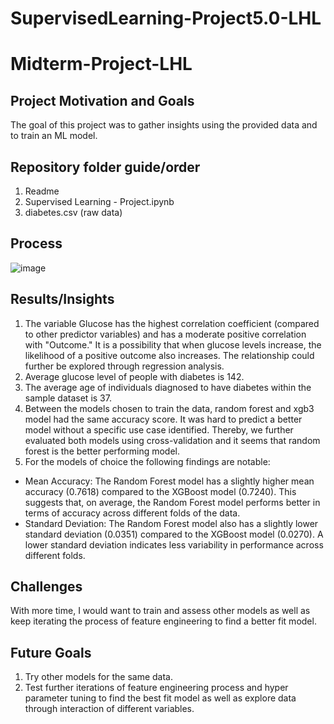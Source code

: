 # SupervisedLearning-Project5.0-LHL
# Midterm-Project-LHL

## Project Motivation and Goals

The goal of this project was to gather insights using the provided data and to train an ML model.

## Repository folder guide/order
1. Readme
2. Supervised Learning - Project.ipynb
3. diabetes.csv (raw data)


## Process

![image](https://github.com/Zarmeena667/SupervisedLearning-Project5.0-LHL/assets/145514413/06feed8e-49c0-4499-be67-24509ca57b02)



## Results/Insights

1. The variable Glucose has the highest correlation coefficient (compared to other predictor variables) and has a moderate positive correlation with "Outcome." It is a possibility that when glucose levels increase, the likelihood of a positive outcome also increases. The relationship could further be explored through regression analysis.
2. Average glucose level of people with diabetes is 142. 
3. The average age of individuals diagnosed to have diabetes within the sample dataset is 37.
4. Between the models chosen to train the data, random forest and xgb3 model had the same accuracy score. It was hard to predict a better model without a specific use case identified. Thereby, we further evaluated both models using cross-validation and it seems that random forest is the better performing model.
5. For the models of choice the following findings are notable:
- Mean Accuracy: The Random Forest model has a slightly higher mean accuracy (0.7618) compared to the XGBoost model (0.7240). This suggests that, on average, the Random Forest model performs better in terms of accuracy across different folds of the data.
- Standard Deviation: The Random Forest model also has a slightly lower standard deviation (0.0351) compared to the XGBoost model (0.0270). A lower standard deviation indicates less variability in performance across different folds.


## Challenges 

With more time, I would want to train and assess other models as well as keep iterating the process of feature engineering to find a better fit model.

## Future Goals
1. Try other models for the same data.
2. Test further iterations of feature engineering process and hyper parameter tuning to find the best fit model as well as explore data through interaction of different variables.



